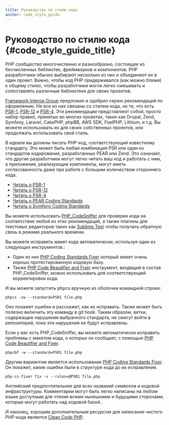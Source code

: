 ```yaml
---
title: Руководство по стилю кода
anchor: code_style_guide
---
```


# Руководство по стилю кода {#code_style_guide_title}

PHP сообщество многочисленно и разнообразно, состоящее из бесчисленных библиотек, фреймворков и компонентов. PHP разработчики обычно
выбирают несколько из них и объединяют их в один проект. Важно, чтобы код PHP придерживался
(как можно ближе) к общему стилю, чтобы разработчики могли легко смешивать и сопоставлять различные библиотеки для
своих проектов.

[Framework Interop Group][fig] предложил и одобрил серию рекомендаций по оформлению. Не все из них связаны со
стилем кода, но те, что есть [PSR-1][psr1], [PSR-12][psr12] и [PSR-4][psr4]. Эти
рекомендации представляют собой, просто набор правил, принятых во многих проектах, таких как Drupal, Zend, Symfony, Laravel, CakePHP, phpBB, AWS SDK,
FuelPHP, Lithium, и т.д. Вы можете использовать их для своих собственных проектов, или продолжать использовать свой
стиль.

В идеале вы должны писать PHP-код, соответствующий известному стандарту. Это может быть любая комбинация PSR или один
из стандартов кодирования, разработанных PEAR или Zend. Это означает, что другие разработчики могут легко читать ваш код и работать с ним, а
приложения, реализующие компоненты, могут иметь согласованность даже при работе с большим количеством стороннего кода.

* [Читать о PSR-1][psr1]
* [Читать о PSR-12][psr12]
* [Читать о PSR-4][psr4]
* [Читать о PEAR Coding Standards][pear-cs]
* [Читать о Symfony Coding Standards][symfony-cs]

Вы можете использовать [PHP_CodeSniffer][phpcs] для проверки кода на соответствие любой из этих рекомендаций, а также плагины для текстовых
редакторов таких как [Sublime Text][st-cs] чтобы получать обратную связь в режиме реального времени.

Вы можете исправить макет кода автоматически, используя один из следующих инструментов.:

* Один из них [PHP Coding Standards Fixer][phpcsfixer] который имеет очень хорошо протестированную кодовую базу.
* Также [PHP Code Beautifier and Fixer][phpcbf] инструмент, входящий в состав PHP_CodeSniffer, можно использовать для соответствующей корректировки кода.

И вы можете запустить phpcs вручную из оболочки командной строки:

    phpcs -sw --standard=PSR1 file.php

Оно покажет ошибки и расскажет, как их исправить.
Также может быть полезно включить эту команду в git hook.
Таким образом, ветки, содержащие нарушения выбранного стандарта, не смогут войти в репозиторий, пока эти
нарушения не будут исправлены.

Если у вас есть PHP_CodeSniffer, вы можете автоматически исправить проблемы с макетом кода, о которых он сообщает, с помощью
[PHP Code Beautifier and Fixer][phpcbf].

    phpcbf -w --standard=PSR1 file.php

Другим вариантом является использование [PHP Coding Standards Fixer][phpcsfixer].
Он покажет, какие ошибки были в структуре кода до их исправления.

    php-cs-fixer fix -v --rules=@PSR1 file.php

Английский предпочтительнее для всех названий символов и кодовой инфраструктуры. Комментарии могут быть легко написаны на любом языке
доступным для чтения всеми нынешними и будущими сторонами, которые могут работать над кодовой базой..

И наконец, хорошим дополнительным ресурсом для написания чистого PHP-кода является [Clean Code PHP][cleancode].

[fig]: https://www.php-fig.org/
[psr1]: https://www.php-fig.org/psr/psr-1/
[psr12]: https://www.php-fig.org/psr/psr-12/
[psr4]: https://www.php-fig.org/psr/psr-4/
[pear-cs]: https://pear.php.net/manual/en/standards.php
[symfony-cs]: https://symfony.com/doc/current/contributing/code/standards.html
[phpcs]: https://pear.php.net/package/PHP_CodeSniffer/
[phpcbf]: https://github.com/squizlabs/PHP_CodeSniffer/wiki/Fixing-Errors-Automatically
[st-cs]: https://github.com/benmatselby/sublime-phpcs
[phpcsfixer]: https://cs.symfony.com/
[cleancode]: https://github.com/jupeter/clean-code-php
